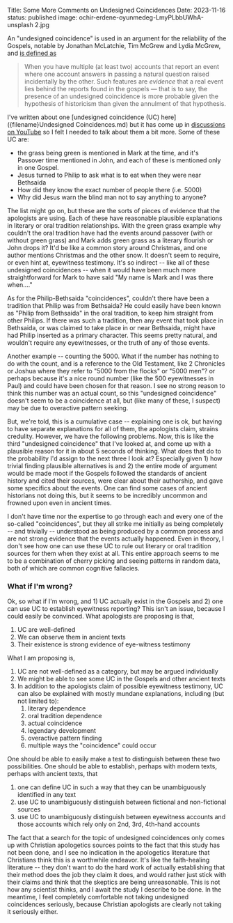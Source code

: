 Title: Some More Comments on Undesigned Coincidences
Date: 2023-11-16
status: published
image: ochir-erdene-oyunmedeg-LmyPLbbUWhA-unsplash 2.jpg

An "undesigned coincidence" is used in an argument for the reliability of the Gospels, notable by Jonathan McLatchie, Tim McGrew and Lydia McGrew, and [is defined as](https://jonathanmclatchie.com/yes-richard-carrier-there-are-undesigned-coincidences-part-1/)

> When you have multiple (at least two) accounts that report an event where one account answers in passing a natural question raised incidentally by the other.  Such features are _evidence_ that a real event lies behind the reports found in the gospels — that is to say, the presence of an undesigned coincidence is more probable given the hypothesis of historicism than given the annulment of that hypothesis.

I've written about one [undesigned coincidence (UC) here]({filename}Undesigned Coincidences.md) but it has come up in [discussions on YouTube](https://www.youtube.com/watch?v=fomPHLGCpiA&list=WL&index=3&t=832s) so I felt I needed to talk about them a bit more.  Some of these UC are:

- the grass being green is mentioned in Mark at the time, and it's Passover time mentioned in John, and each of these is mentioned only in one Gospel.
- Jesus turned to Philip to ask what is to eat when they were near Bethsaida
- How did they know the exact number of people there (i.e. 5000)
- Why did Jesus warn the blind man not to say anything to anyone?

The list might go on, but these are the sorts of pieces of evidence that the apologists are using.  Each of these have reasonable plausible explanations in literary or oral tradition relationships.  With the green grass example why couldn't the oral tradition have had the events around passover (with or without green grass) and Mark adds green grass as a literary flourish or John drops it? It'd be like a common story around Christmas, and one author mentions Christmas and the other snow. It doesn't seem to require, or even hint at, eyewitness testimony. It's so indirect -- like all of these undesigned coincidences -- when it would have been much more straightforward for Mark to have said "My name is Mark and I was there when...."

As for the Philip-Bethsaida "coincidences", couldn't there have been a tradition that Philip was from Bethsaida? He could easily have been known as "Philip from Bethsaida" in the oral tradition, to keep him straight from other Philips.  If there was such a tradition, then any event that took place in Bethsaida, or was claimed to take place in or near Bethsaida, might have had Philip inserted as a primary character. This seems pretty natural, and wouldn't require any eyewitnesses, or the truth of any of those events.

Another example -- counting the 5000. What if the number has nothing to do with the count, and is a reference to the Old Testament, like 2 Chronicles or Joshua where they refer to "5000 from the flocks" or "5000 men"? or perhaps because it's a nice round number (like the 500 eyewitnesses in Paul) and could have been chosen for that reason. I see no strong reason to think this number was an actual count, so this "undesigned coincidence" doesn't seem to be a coincidence at all, but (like many of these, I suspect) may be due to overactive pattern seeking.  

But, we're told, this is a cumulative case -- explaining one is ok, but having to have separate explanations for all of them, the apologists claim, strains credulity.  However, we have the following problems.  Now, this is like the third "undesigned coincidence" that I've looked at, and come up with a plausible reason for it in about 5 seconds of thinking. What does that do to the probability I'd assign to the next three I look at? Especially given 1) how trivial finding plausible alternatives is and 2) the entire mode of argument would be made moot if the Gospels followed the standards of ancient history and cited their sources, were clear about their authorship, and gave some specifics about the events.  One can find some cases of ancient historians not doing this, but it seems to be incredibly uncommon and frowned upon even in ancient times.  

I don't have time nor the expertise to go through each and every one of the so-called "coincidences", but they all strike me initially as being completely -- and trivially -- understood as being produced by a common process and are not strong evidence that the events actually happened.  Even in theory, I don't see how one can use these UC to rule out literary or oral tradition sources for them when they exist at all.  This entire approach seems to me to be a combination of cherry picking and seeing patterns in random data, both of which are common cognitive fallacies.

### What if I'm wrong?

Ok, so what if I'm wrong, and 1) UC actually exist in the Gospels and 2) one can use UC to establish eyewitness reporting?   This isn't an issue, because I could easily be convinced.  What apologists are proposing is that,

1. UC are well-defined
2. We can observe them in ancient texts
3. Their existence is strong evidence of eye-witness testimony

What I am proposing is,

1. UC are not well-defined as a category, but may be argued individually
2. We might be able to see some UC in the Gospels and other ancient texts
3. In addition to the apologists claim of possible eyewitness testimony, UC can also be explained with mostly mundane explanations, including (but not limited to):
	1. literary dependence
	2. oral tradition dependence
	3. actual coincidence
	4. legendary development
	5. overactive pattern finding
	6. multiple ways the "coincidence" could occur

One should be able to easily make a test to distinguish between these two possibilities.  One should be able to establish, perhaps with modern texts, perhaps with ancient texts, that 

1. one can define UC in such a way that they can be unambiguously identified in any text
2. use UC to unambiguously distinguish between fictional and non-fictional sources
3. use UC to unambiguously distinguish between eyewitness accounts and those accounts which rely only on 2nd, 3rd, 4th-hand accounts

The fact that a search for the topic of undesigned coincidences only comes up with Christian apologetics sources points to the fact that this study has not been done, and I see no indication in the apologetics literature that Christians think this is a worthwhile endeavor.  It's like the faith-healing literature -- they don't want to do the hard work of actually establishing that their method does the job they claim it does, and would rather just stick with their claims and think that the skeptics are being unreasonable.  This is not how any scientist thinks, and I await the study I describe to be done.  In the meantime, I feel completely comfortable not taking undesigned coincidences seriously, because Christian apologists are clearly not taking it seriously either. 

